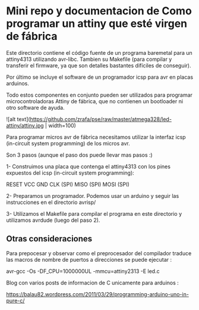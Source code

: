 Mini repo y documentacion de Como programar un attiny que esté virgen de fábrica
================================================================================

Este directorio contiene el código fuente de un programa baremetal para un 
attiny4313 utilizando avr-libc. Tambien su Makefile (para compilar y 
transferir el firmware, ya que son detalles bastantes difíciles de conseguir).

Por último se incluye el software de un programador icsp para avr en placas
arduinos.

Todo estos componentes en conjunto pueden ser utilizados para programar 
microcontroladoras Attiny de fábrica, que no contienen un bootloader 
ni otro software de ayuda.

![alt text](https://github.com/zrafa/pse/raw/master/atmega328/led-attiny/attiny.jpg  | width=100)

Para programar micros avr de fábrica necesitamos utilizar la interfaz 
icsp (in-circuit system programming) de los micros avr.

Son 3 pasos (aunque el paso dos puede llevar mas pasos :)


1- Construimos una placa que contenga el attiny4313 con los pines expuestos 
del icsp (in-circuit system programming):

RESET
VCC
GND
CLK (SPI)
MISO (SPI)
MOSI (SPI)


2- Preparamos un programador. Podemos usar un arduino y seguir las 
instrucciones en el directorio avrisp/

3- Utilizamos el Makefile para compilar el programa en este directorio y 
utilizamos avrdude (luego del paso 2).





Otras consideraciones
---------------------


Para prepocesar y observar como el preprocesador del compilador traduce las macros 
de nombre de puertos a direcciones se puede ejecutar :

 avr-gcc -Os -DF_CPU=1000000UL -mmcu=attiny2313 -E led.c




Blog con varios posts de informacion de C unicamente para arduinos :

https://balau82.wordpress.com/2011/03/29/programming-arduino-uno-in-pure-c/


